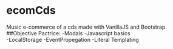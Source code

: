 # ecomCds
Music e-commerce of a cds made with VanillaJS and Bootstrap.
##Objective
Pactrice:
-Modals
-Javascript basics  
  -LocalStorage
  -EventPropegation
  -Literal Templating
